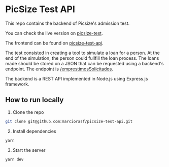 # PicSize Test API

This repo contains the backend of Picsize's admission test.

You can check the live version on [picsize-test](picsize-test.marciorasf.space).

The frontend can be found on [picsize-test-api](https://github.com/marciorasf/picsize-test-web).

The test consisted in creating a tool to simulate a loan for a person. At the end of the simulation, the person could fullfill the loan process. The loans made should be stored on a JSON that can be requested using a backend's endpoint. The endpoint is [/emprestimosSolicitados](https://picsize-test-api.ec2.marciorasf.space/emprestimosSolicitados).

The backend is a REST API implemented in Node.js using Express.js framework.


## How to run locally

1. Clone the repo

```bash
git clone git@github.com:marciorasf/picsize-test-api.git
```

2. Install dependencies

```bash
yarn
```

3. Start the server

```bash
yarn dev
```

